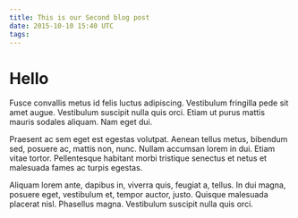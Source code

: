 ```yaml
---
title: This is our Second blog post
date: 2015-10-10 15:40 UTC
tags:
---
```


# Hello

Fusce convallis metus id felis luctus adipiscing. Vestibulum fringilla pede sit amet augue. Vestibulum suscipit nulla quis orci. Etiam ut purus mattis mauris sodales aliquam. Nam eget dui.

Praesent ac sem eget est egestas volutpat. Aenean tellus metus, bibendum sed, posuere ac, mattis non, nunc. Nullam accumsan lorem in dui. Etiam vitae tortor. Pellentesque habitant morbi tristique senectus et netus et malesuada fames ac turpis egestas.

Aliquam lorem ante, dapibus in, viverra quis, feugiat a, tellus. In dui magna, posuere eget, vestibulum et, tempor auctor, justo. Quisque malesuada placerat nisl. Phasellus magna. Vestibulum suscipit nulla quis orci.
